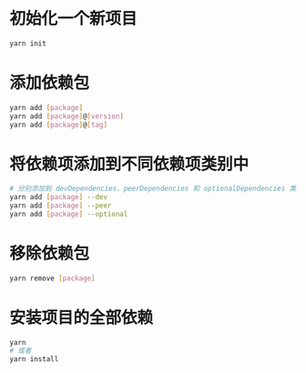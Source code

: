 # 初始化一个新项目
``` bash 
yarn init
```

# 添加依赖包
``` bash
yarn add [package]
yarn add [package]@[version]
yarn add [package]@[tag]
```

# 将依赖项添加到不同依赖项类别中
``` bash
# 分别添加到 devDependencies、peerDependencies 和 optionalDependencies 类别中：
yarn add [package] --dev
yarn add [package] --peer
yarn add [package] --optional
```

# 移除依赖包
``` bash
yarn remove [package]
```

# 安装项目的全部依赖
``` bash
yarn 
# 或者
yarn install
```